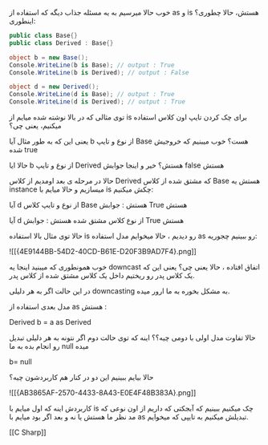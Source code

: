 خوب حالا میرسیم به یه مسئله جذاب دیگه که استفاده از as و is هستش، حالا چطوری؟ اینطوری:

```csharp
public class Base{}
public class Derived : Base{}

object b = new Base();
Console.WriteLine(b is Base); // output : True
Console.WriteLine(b is Derived); // output : False

object d = new Derived();
Console.WriteLine(d is Base); // output : True
Console.WriteLine(d is Derived); // output : True
```

توی مثالی که در بالا نوشته شده میایم از is برای چک کردن تایپ اون کلاس استفاده میکنیم، یعنی چی؟

یعنی این که به طور مثال آیا b از نوع و تایپ Base هست؟ خوب میبنیم که خروجیش شده true

حالا ایا b از نوع و تایپ Derived هستش؟ خیر و اینجا جوابش false هستش

حالا در مرحله ی بعد اومدیم از کلاس Derived که مشتق شده از کلاس Base هستش یه instance میسازیم و حالا میایم با is چکش میکنیم:

آیا d از نوع و تایپ کلاس Base هستش : جوابش True هستش

آیا d از نوع کلاس مشتق شده هستش : جوابش True هستش

حالا توی مثال بالا استفاده is رو دیدیم ، حالا میخوایم مدل استفاده as رو ببینیم چجوریه:

![[{4E9144BB-54D2-40CD-B61E-D20F3B9AD7F4}.png]]

خوب همونطوری که میبنید اینجا یه downcast اتفاق افتاده ، حالا یعنی چی؟ یعنی این که یک کلاس پدر رو ریختیم داخل یک کلاس مشتق شده از کلاس پدر.

در این حالت اگر به هر دلیلی downcasting به مشکل بخوره به ما ارور میده.

مدل بعدی استفاده از as هستش :

Derived b = a as Derived

حالا تفاوت مدل اولی با دومی چیه؟؟ اینه که توی حالت دوم اگر نتونه به هر دلیلی تبدیل رو انجام بده به ما null میده

b= null

  

حالا بیایم ببینیم این دو در کنار هم کاربردشون چیه؟

![[{AB3865AF-2570-4433-8A43-E0E4F48B383A}.png]]

کاربردش اینه که اول میایم با is چک میکنیم ببینیم که آبجکتی که داریم از اون نوعی که مد نظر ما هستش یا نه و بعد اگر بود میایم با as تبدیلش میکنیم به تایپی که میخوایم.

[[C Sharp]]

